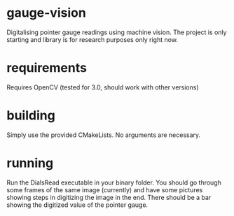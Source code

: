 # gauge-vision
Digitalising pointer gauge readings using machine vision.
The project is only starting and library is for research purposes only right now.

# requirements
Requires OpenCV (tested for 3.0, should work with other versions)

# building
Simply use the provided CMakeLists. No arguments are necessary.

# running
Run the DialsRead executable in your binary folder.
You should go through some frames of the same image (currently) and have some pictures showing steps in digitizing the image in the end. There should be a bar showing the digitized value of the pointer gauge.
